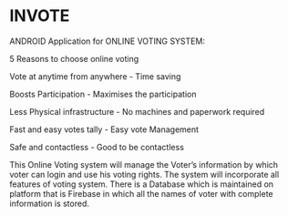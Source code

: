 # INVOTE
ANDROID Application for ONLINE VOTING SYSTEM:

5 Reasons to choose online voting

Vote at anytime from anywhere - Time saving

Boosts Participation - Maximises the participation

Less Physical infrastructure - No machines and paperwork required

Fast and easy votes tally - Easy vote Management

Safe and contactless - Good to be contactless


This Online Voting system will manage the Voter’s information by which voter can login and use his voting rights. The system will incorporate all features of voting system. There is a Database which is maintained on platform that is Firebase in which all the names of voter with complete information is stored.


